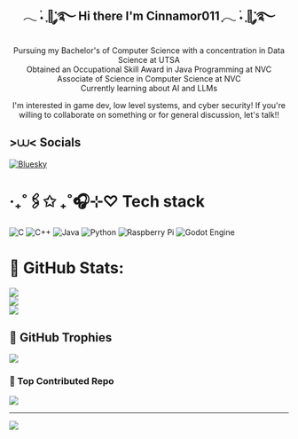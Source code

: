 <div align="center">
<h2>𓂃 ࣪˖ ִֶָ🐇་༘࿐ Hi there I'm Cinnamor011 ִֶָ𓂃 ࣪˖ ִֶָ🐇་༘࿐</h2>

Pursuing my Bachelor's of Computer Science with a concentration in Data Science at UTSA<br/>
Obtained an Occupational Skill Award in Java Programming at NVC<br/>
Associate of Science in Computer Science at NVC<br/>
Currently learning about AI and LLMs<br/>

I'm interested in game dev, low level systems, and cyber security! If you're willing to collaborate on something or for general discussion, let's talk!!

</div>


## >⩊< Socials 
[![Bluesky](https://img.shields.io/badge/bluesky-0285FF?style=for-the-badge&logo=bluesky&logoColor=%23FFFFFF)](https://bsky.app/profile/engagedhulahoop.bsky.social) 

# ‧₊˚🖇️✩ ₊˚🎧⊹♡ Tech stack
![C](https://img.shields.io/badge/c-%2300599C.svg?style=for-the-badge&logo=c&logoColor=white) ![C++](https://img.shields.io/badge/c++-%2300599C.svg?style=for-the-badge&logo=c%2B%2B&logoColor=white) ![Java](https://img.shields.io/badge/java-%23ED8B00.svg?style=for-the-badge&logo=openjdk&logoColor=white) ![Python](https://img.shields.io/badge/python-3670A0?style=for-the-badge&logo=python&logoColor=ffdd54) ![Raspberry Pi](https://img.shields.io/badge/-Raspberry_Pi-C51A4A?style=for-the-badge&logo=Raspberry-Pi) ![Godot Engine](https://img.shields.io/badge/GODOT-%23FFFFFF.svg?style=for-the-badge&logo=godot-engine)
# 🦢 GitHub Stats:
![](https://github-readme-stats.vercel.app/api?username=Cinnamor011&theme=ambient_gradient&hide_border=false&include_all_commits=true&count_private=false)<br/>
![](https://nirzak-streak-stats.vercel.app/?user=Cinnamor011&theme=ambient_gradient&hide_border=false)<br/>
![](https://github-readme-stats.vercel.app/api/top-langs/?username=Cinnamor011&theme=ambient_gradient&hide_border=false&include_all_commits=true&count_private=false&layout=compact)

## 🩷 GitHub Trophies
![](https://github-profile-trophy.vercel.app/?username=Cinnamor011&theme=ambient_gradient&no-frame=true&no-bg=false&margin-w=4)

###  🐙 Top Contributed Repo
![](https://github-contributor-stats.vercel.app/api?username=Cinnamor011&limit=5&theme=dark&combine_all_yearly_contributions=true)

---
[![](https://visitcount.itsvg.in/api?id=Cinnamor011&icon=7&color=10)](https://visitcount.itsvg.in)
